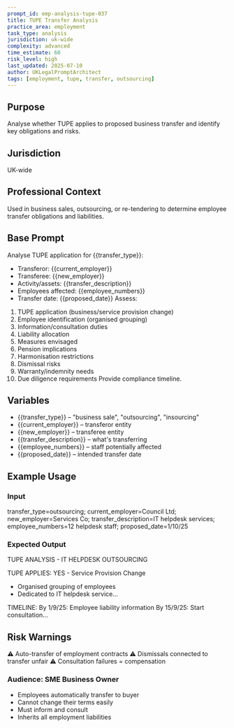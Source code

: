 ```yaml
---
prompt_id: emp-analysis-tupe-037
title: TUPE Transfer Analysis
practice_area: employment
task_type: analysis
jurisdiction: uk-wide
complexity: advanced
time_estimate: 60
risk_level: high
last_updated: 2025-07-10
author: UKLegalPromptArchitect
tags: [employment, tupe, transfer, outsourcing]
---
```


## Purpose
Analyse whether TUPE applies to proposed business transfer and identify key obligations and risks.

## Jurisdiction
UK-wide

## Professional Context
Used in business sales, outsourcing, or re-tendering to determine employee transfer obligations and liabilities.

## Base Prompt
Analyse TUPE application for {{transfer_type}}:
- Transferor: {{current_employer}}
- Transferee: {{new_employer}}
- Activity/assets: {{transfer_description}}
- Employees affected: {{employee_numbers}}
- Transfer date: {{proposed_date}}
Assess:
1. TUPE application (business/service provision change)
2. Employee identification (organised grouping)
3. Information/consultation duties
4. Liability allocation
5. Measures envisaged
6. Pension implications
7. Harmonisation restrictions
8. Dismissal risks
9. Warranty/indemnity needs
10. Due diligence requirements
Provide compliance timeline.

## Variables
- {{transfer_type}} – "business sale", "outsourcing", "insourcing"
- {{current_employer}} – transferor entity
- {{new_employer}} – transferee entity
- {{transfer_description}} – what's transferring
- {{employee_numbers}} – staff potentially affected
- {{proposed_date}} – intended transfer date

## Example Usage
### Input
transfer_type=outsourcing; current_employer=Council Ltd; new_employer=Services Co; transfer_description=IT helpdesk services; employee_numbers=12 helpdesk staff; proposed_date=1/10/25

### Expected Output
TUPE ANALYSIS - IT HELPDESK OUTSOURCING

TUPE APPLIES: YES - Service Provision Change
- Organised grouping of employees
- Dedicated to IT helpdesk service...

TIMELINE:
By 1/9/25: Employee liability information
By 15/9/25: Start consultation...

## Risk Warnings
⚠️ Auto-transfer of employment contracts
⚠️ Dismissals connected to transfer unfair
⚠️ Consultation failures = compensation

### Audience: SME Business Owner
- Employees automatically transfer to buyer
- Cannot change their terms easily
- Must inform and consult
- Inherits all employment liabilities
